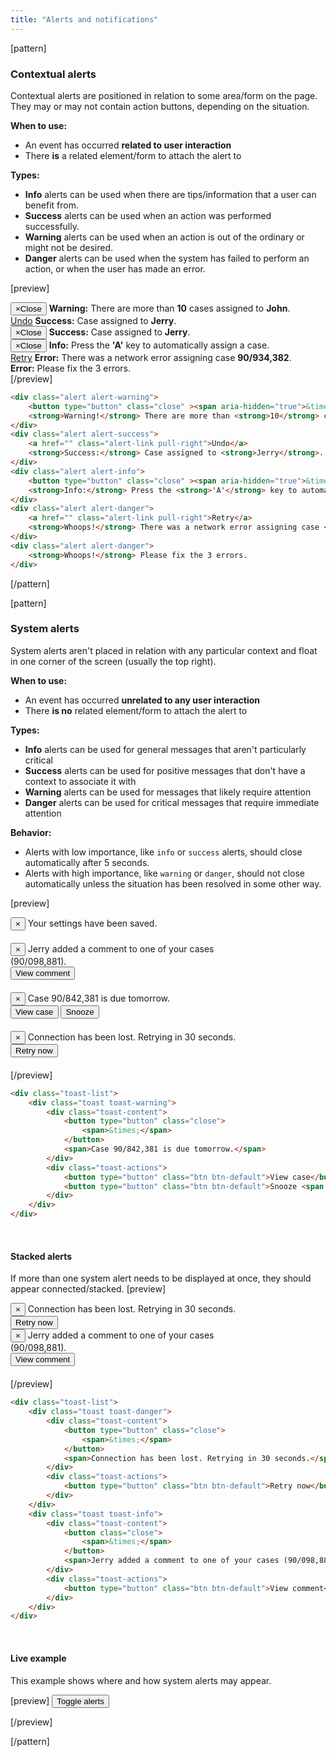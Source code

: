 ```yaml
---
title: "Alerts and notifications"
---
```


[pattern]
### Contextual alerts

Contextual alerts are positioned in relation to some area/form on the page. They may or may not contain action buttons, depending on the situation.

__When to use:__
- An event has occurred __related to user interaction__
- There __is__ a related element/form to attach the alert to

__Types:__
- __Info__ alerts can be used when there are tips/information that a user can benefit from. 
- __Success__ alerts can be used when an action was performed successfully.
- __Warning__ alerts can be used when an action is out of the ordinary or might not be desired.
- __Danger__ alerts can be used when the system has failed to perform an action, or when the user has made an error. 

[preview]
<div style="max-width: 450px;">
    <div class="alert alert-warning">
        <button type="button" class="close" ><span aria-hidden="true">&times;</span><span class="sr-only">Close</span></button>
        <strong>Warning:</strong> There are more than <strong>10</strong> cases assigned to <strong>John</strong>.
    </div>
    <div class="alert alert-success">
        <a href="" class="alert-link pull-right">Undo</a>
        <strong>Success:</strong> Case assigned to <strong>Jerry</strong>.
    </div>
    <div class="alert alert-success">
        <button type="button" class="close" ><span aria-hidden="true">&times;</span><span class="sr-only">Close</span></button>
        <strong>Success:</strong> Case assigned to <strong>Jerry</strong>.
    </div>
    <div class="alert alert-info">
        <button type="button" class="close" ><span aria-hidden="true">&times;</span><span class="sr-only">Close</span></button>
        <strong>Info:</strong> Press the <strong>'A'</strong> key to automatically assign a case.
    </div>
    <div class="alert alert-danger">
        <a href="" class="alert-link pull-right">Retry</a>
        <strong>Error:</strong> There was a network error assigning case <strong>90/934,382</strong>. 
    </div>
    <div class="alert alert-danger">
        <strong>Error:</strong> Please fix the 3 errors.
    </div>
</div>
[/preview]

```html
<div class="alert alert-warning">
    <button type="button" class="close" ><span aria-hidden="true">&times;</span><span class="sr-only">Close</span></button>
    <strong>Warning!</strong> There are more than <strong>10</strong> cases assigned to <strong>John</strong>.
</div>
<div class="alert alert-success">
    <a href="" class="alert-link pull-right">Undo</a>
    <strong>Success:</strong> Case assigned to <strong>Jerry</strong>.
</div>
<div class="alert alert-info">
    <button type="button" class="close" ><span aria-hidden="true">&times;</span><span class="sr-only">Close</span></button>
    <strong>Info:</strong> Press the <strong>'A'</strong> key to automatically assign a case.
</div>
<div class="alert alert-danger">
    <a href="" class="alert-link pull-right">Retry</a>
    <strong>Whoops!</strong> There was a network error assigning case <strong>90/934,382</strong>. 
</div>
<div class="alert alert-danger">
    <strong>Whoops!</strong> Please fix the 3 errors.
</div>
```
[/pattern]

[pattern]
### System alerts

System alerts aren't placed in relation with any particular context and float in one corner of the screen (usually the top right).

__When to use:__
- An event has occurred __unrelated to any user interaction__
- There __is no__ related element/form to attach the alert to

__Types:__
- __Info__ alerts can be used for general messages that aren't particularly critical
- __Success__ alerts can be used for positive messages that don't have a context to associate it with
- __Warning__ alerts can be used for messages that likely require attention
- __Danger__ alerts can be used for critical messages that require immediate attention

__Behavior:__
- Alerts with low importance, like `info` or `success` alerts, should close automatically after 5 seconds.
- Alerts with high importance, like `warning` or `danger`, should not close automatically unless the situation has been resolved in some other way.

[preview]
<div style="max-width: 400px; margin-bottom: 20px;">
    <div class="toast-list">
        <div class="toast toast-success">
            <div class="toast-content">
                <button class="close">
                    <span>&times;</span>
                </button>
                <span>Your settings have been saved.</span>
            </div>
        </div>
    </div>
</div>

<div style="max-width: 400px; margin-bottom: 20px;">
    <div class="toast-list">
        <div class="toast toast-info">
            <div class="toast-content">
                <button class="close">
                    <span>&times;</span>
                </button>
                <span>Jerry added a comment to one of your cases (90/098,881).</span>
            </div>
            <div class="toast-actions">
                <button type="button" class="btn btn-default">View comment</button> 
            </div>
        </div>
    </div>
</div>
<div style="max-width: 400px; margin-bottom: 20px;">
    <div class="toast-list">
        <div class="toast toast-warning">
            <div class="toast-content">
                <button type="button" class="close">
                    <span>&times;</span>
                </button>
                <span>Case 90/842,381 is due tomorrow.</span>
            </div>
            <div class="toast-actions">
                <button type="button" class="btn btn-default">View case</button> 
                <button type="button" class="btn btn-default">Snooze <span class="caret"></span></button> 
            </div>
        </div>
    </div>
</div>
<div style="max-width: 400px; margin-bottom: 20px;">
    <div class="toast-list">
        <div class="toast toast-danger">
            <div class="toast-content">
                <button type="button" class="close">
                    <span>&times;</span>
                </button>
                <span>Connection has been lost. Retrying in 30 seconds.</span>
            </div>
            <div class="toast-actions">
                <button type="button" class="btn btn-default">Retry now</button> 
            </div>
        </div>
    </div>
</div>
[/preview]

```html
<div class="toast-list">
    <div class="toast toast-warning">
        <div class="toast-content">
            <button type="button" class="close">
                <span>&times;</span>
            </button>
            <span>Case 90/842,381 is due tomorrow.</span>
        </div>
        <div class="toast-actions">
            <button type="button" class="btn btn-default">View case</button> 
            <button type="button" class="btn btn-default">Snooze <span class="caret"></span></button> 
        </div>
    </div>
</div>
```

&nbsp;

#### Stacked alerts
If more than one system alert needs to be displayed at once, they should appear connected/stacked.
[preview]
<div style="max-width: 400px; margin-bottom: 20px;">
    <div class="toast-list">
        <div class="toast toast-danger">
            <div class="toast-content">
                <button type="button" class="close">
                    <span>&times;</span>
                </button>
                <span>Connection has been lost. Retrying in 30 seconds.</span>
            </div>
            <div class="toast-actions">
                <button type="button" class="btn btn-default">Retry now</button> 
            </div>
        </div>
        <div class="toast toast-info">
            <div class="toast-content">
                <button class="close">
                    <span>&times;</span>
                </button>
                <span>Jerry added a comment to one of your cases (90/098,881).</span>
            </div>
            <div class="toast-actions">
                <button type="button" class="btn btn-default">View comment</button> 
            </div>
        </div>
    </div>
</div> 
[/preview]

```html
<div class="toast-list">
    <div class="toast toast-danger">
        <div class="toast-content">
            <button type="button" class="close">
                <span>&times;</span>
            </button>
            <span>Connection has been lost. Retrying in 30 seconds.</span>
        </div>
        <div class="toast-actions">
            <button type="button" class="btn btn-default">Retry now</button> 
        </div>
    </div>
    <div class="toast toast-info">
        <div class="toast-content">
            <button class="close">
                <span>&times;</span>
            </button>
            <span>Jerry added a comment to one of your cases (90/098,881).</span>
        </div>
        <div class="toast-actions">
            <button type="button" class="btn btn-default">View comment</button> 
        </div>
    </div>
</div>
```

&nbsp;

#### Live example
This example shows where and how system alerts may appear.

[preview]
<button type="button" data-toast-target="#example-toasts" class="btn btn-default show-toasts">Toggle alerts</button>
<div class="toast-list pl-closable-toasts " style="display: none; width: 400px;" id="example-toasts">
    <div class="toast toast-info">
        <div class="toast-content">
            <button class="close">
                <span>&times;</span>
            </button>
            <span>Jerry added a comment to one of your cases (90/098,881).</span>
        </div>
        <div class="toast-actions">
            <button type="button" class="btn btn-default">View comment</button> 
        </div>
    </div>
    <div class="toast toast-danger">
        <div class="toast-content">
            <button type="button" class="close">
                <span>&times;</span>
            </button>
            <span>Connection has been lost. Retrying in 30 seconds.</span>
        </div>
        <div class="toast-actions">
            <button type="button" class="btn btn-default">Retry now</button> 
        </div>
    </div>
</div>
[/preview]

[/pattern]
